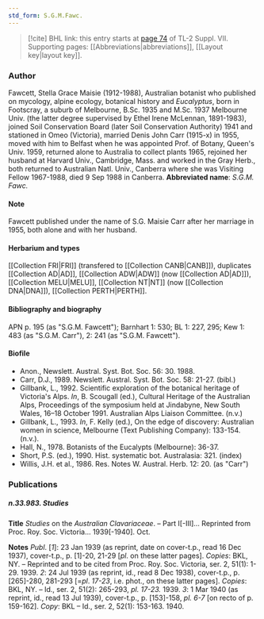 ```yaml
---
std_form: S.G.M.Fawc.
---
```


> [!cite] BHL link: this entry starts at [page 74](https://www.biodiversitylibrary.org/page/33259578) of TL-2 Suppl. VII.
> Supporting pages: [[Abbreviations|abbreviations]], [[Layout key|layout key]].

### Author

Fawcett, Stella Grace Maisie (1912-1988), Australian botanist who published on mycology, alpine ecology, botanical history and *Eucalyptus*, born in Footscray, a suburb of Melbourne, B.Sc. 1935 and M.Sc. 1937 Melbourne Univ. (the latter degree supervised by Ethel Irene McLennan, 1891-1983), joined Soil Conservation Board (later Soil Conservation Authority) 1941 and stationed in Omeo (Victoria), married Denis John Carr (1915-x) in 1955, moved with him to Belfast when he was appointed Prof. of Botany, Queen's Univ. 1959, returned alone to Australia to collect plants 1965, rejoined her husband at Harvard Univ., Cambridge, Mass. and worked in the Gray Herb., both returned to Australian Natl. Univ., Canberra where she was Visiting Fellow 1967-1988, died 9 Sep 1988 in Canberra. 
**Abbreviated name**: *S.G.M. Fawc.*

#### Note

Fawcett published under the name of S.G. Maisie Carr after her marriage in 1955, both alone and with her husband.

#### Herbarium and types

[[Collection FRI|FRI]] (transfered to [[Collection CANB|CANB]]), duplicates [[Collection AD|AD]], [[Collection ADW|ADW]] (now [[Collection AD|AD]]), [[Collection MELU|MELU]], [[Collection NT|NT]] (now [[Collection DNA|DNA]]), [[Collection PERTH|PERTH]].

#### Bibliography and biography

APN p. 195 (as "S.G.M. Fawcett"); Barnhart 1: 530; BL 1: 227, 295; Kew 1: 483 (as "S.G.M. Carr"), 2: 241 (as "S.G.M. Fawcett").

#### Biofile

- Anon., Newslett. Austral. Syst. Bot. Soc. 56: 30. 1988.
- Carr, D.J., 1989. Newslett. Austral. Syst. Bot. Soc. 58: 21-27. (bibl.)
- Gillbank, L., 1992. Scientific exploration of the botanical heritage of Victoria's Alps. *In*, B. Scougall (ed.), Cultural Heritage of the Australian Alps, Proceedings of the symposium held at Jindabyne, New South Wales, 16–18 October 1991. Australian Alps Liaison Committee. (n.v.)
- Gillbank, L., 1993. *In*, F. Kelly (ed.), On the edge of discovery: Australian women in science, Melbourne (Text Publishing Company): 133-154. (n.v.).
- Hall, N., 1978. Botanists of the Eucalypts (Melbourne): 36-37.
- Short, P.S. (ed.), 1990. Hist. systematic bot. Australasia: 321. (index)
- Willis, J.H. et al., 1986. Res. Notes W. Austral. Herb. 12: 20. (as "Carr")

### Publications

##### n.33.983. Studies

**Title**
*Studies* on the *Australian Clavariaceae*. – Part I\[-III\]... Reprinted from Proc. Roy. Soc. Victoria... 1939\[-1940\]. Oct.

**Notes**
*Publ*. \[*1*\]: 23 Jan 1939 (as reprint, date on cover-t.p., read 16 Dec 1937), cover-t.p., p. \[1\]-20, 21-29 \[*pl*. on these latter pages\]. *Copies*: BKL, NY. – Reprinted and to be cited from Proc. Roy. Soc. Victoria, ser. 2, 51(1): 1-29. 1939.
*2*: 24 Jul 1939 (as reprint, id., read 8 Dec 1938), cover-t.p., p. \[265\]-280, 281-293 \[=*pl*.
*17-23*, i.e. phot., on these latter pages\]. *Copies*: BKL, NY. – Id., ser. 2, 51(2): 265-293, *pl. 17-23.* 1939.
*3*: 1 Mar 1940 (as reprint, id., read 13 Jul 1939), cover-t.p., p. \[153\]-158, *pl. 6-7* \[on recto of p. 159-162\]. *Copy*: BKL – Id., ser. 2, 52(1): 153-163. 1940.


